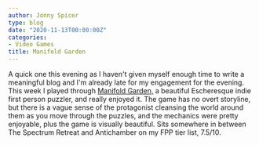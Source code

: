 ```yaml
---
author: Jonny Spicer
type: blog
date: "2020-11-13T00:00:00Z"
categories:
- Video Games
title: Manifold Garden
---
```

A quick one this evening as I haven't given myself enough time to write a meaningful blog and I'm already late for my engagement for the evening. This week I played through [Manifold Garden,](https://manifold.garden/) a beautiful Escheresque indie first person puzzler, and really enjoyed it. The game has no overt storyline, but there is a vague
sense of the protagonist cleansing the world around them as you move through the puzzles, and the mechanics were pretty enjoyable, plus the game is visually beautiful. Sits somewhere
in between The Spectrum Retreat and Antichamber on my FPP tier list, 7.5/10.
